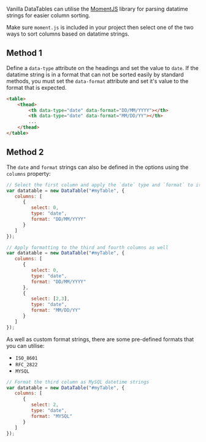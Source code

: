 Vanilla DataTables can utilise the [MomentJS](https://momentjs.com/) library for parsing datatime strings for easier column sorting.

Make sure `moment.js` is included in your project then select one of the two ways to sort columns based on datatime strings.

## Method 1

Define a `data-type` attribute on the headings and set the value to `date`. If the datatime string is in a format that can not be sorted easily by standard methods, you must set the `data-format` attribute and set it's value to the format that is expected.

```html
<table>
    <thead>
        <th data-type="date" data-format="DD/MM/YYYY"></th>
        <th data-type="date" data-format="MM/DD/YY"></th>
        ...
    </thead>
</table>
```

## Method 2

The `date` and `format` strings can also be defined in the options using the `columns` property:

```javascript
// Select the first column and apply the `date` type and `format` to it
var datatable = new DataTable("#myTable", {
   columns: [
      {
         select: 0,
         type: "date",
         format: "DD/MM/YYYY"
      }
   ]
});

// Apply formatting to the third and fourth columns as well
var datatable = new DataTable("#myTable", {
   columns: [
      {
         select: 0,
         type: "date",
         format: "DD/MM/YYYY"
      },
      {
         select: [2,3],
         type: "date",
         format: "MM/DD/YY"
      }
   ]
});
```

As well as custom format strings, there are some pre-defined formats that you can utilise:

* `ISO_8601`
* `RFC_2822`
* `MYSQL`

```javascript
// Format the third column as MySQL datetime strings
var datatable = new DataTable("#myTable", {
   columns: [
      {
         select: 2,
         type: "date",
         format: "MYSQL"
      }
   ]
});
```
